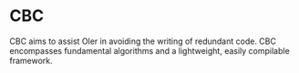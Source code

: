 # CBC
CBC aims to assist Oler in avoiding the writing of redundant code. CBC encompasses fundamental algorithms and a lightweight, easily compilable framework.
